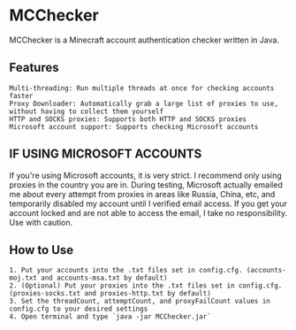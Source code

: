 # MCChecker
MCChecker is a Minecraft account authentication checker written in Java.

## Features
```  
Multi-threading: Run multiple threads at once for checking accounts faster  
Proxy Downloader: Automatically grab a large list of proxies to use, without having to collect them yourself  
HTTP and SOCKS proxies: Supports both HTTP and SOCKS proxies
Microsoft account support: Supports checking Microsoft accounts
```

## IF USING MICROSOFT ACCOUNTS
If you're using Microsoft accounts, it is very strict. I recommend only using proxies in the country you are in.
During testing, Microsoft actually emailed me about every attempt from proxies in areas like Russia, China, etc, and temporarily disabled my account until I verified email access.
If you get your account locked and are not able to access the email, I take no responsibility. Use with caution.

## How to Use
```
1. Put your accounts into the .txt files set in config.cfg. (accounts-moj.txt and accounts-msa.txt by default)
2. (Optional) Put your proxies into the .txt files set in config.cfg. (proxies-socks.txt and proxies-http.txt by default)
3. Set the threadCount, attemptCount, and proxyFailCount values in config.cfg to your desired settings
4. Open terminal and type `java -jar MCChecker.jar`
```
